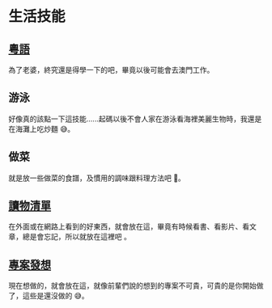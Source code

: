 # 生活技能

## [粵語](./language/Cantonese/index.md)

為了老婆，終究還是得學一下的吧，畢竟以後可能會去澳門工作。

## 游泳

好像真的該點一下這技能......起碼以後不會人家在游泳看海裡美麗生物時，我還是在海灘上吃炒麵 😅。

## 做菜

就是放一些做菜的食譜，及慣用的調味跟料理方法吧 🤪。

## [讀物清單](./讀物清單/index.md)

在外面或在網路上看到的好東西，就會放在這，畢竟有時候看書、看影片、看文章，總是會忘記，所以就放在這裡吧 。

## [專案發想](./專案/index.md)

現在想做的，就會放在這，就像前輩們說的想到的專案不可貴，可貴的是你開始做了，這些是還沒做的 😅。
